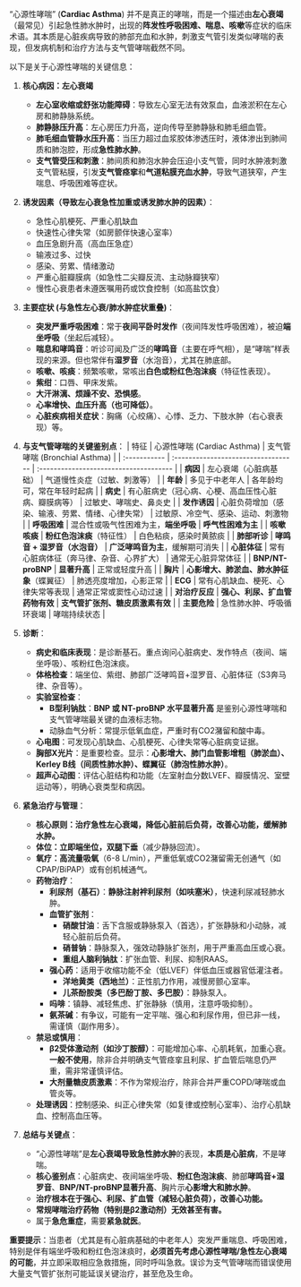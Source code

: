 “心源性哮喘” (**Cardiac Asthma**) 并不是真正的哮喘，而是一个描述由**左心衰竭**（最常见）引起急性肺水肿时，出现的**阵发性呼吸困难、喘息、咳嗽**等症状的临床术语。其本质是心脏疾病导致的肺部充血和水肿，刺激支气管引发类似哮喘的表现，但发病机制和治疗方法与支气管哮喘截然不同。

以下是关于心源性哮喘的关键信息：

1.  **核心病因：左心衰竭**
    *   **左心室收缩或舒张功能障碍**：导致左心室无法有效泵血，血液淤积在左心房和肺静脉系统。
    *   **肺静脉压升高**：左心房压力升高，逆向传导至肺静脉和肺毛细血管。
    *   **肺毛细血管静水压升高**：当压力超过血浆胶体渗透压时，液体渗出到肺间质和肺泡腔，形成**急性肺水肿**。
    *   **支气管受压和刺激**：肺间质和肺泡水肿会压迫小支气管，同时水肿液刺激支气管粘膜，引发**支气管痉挛**和**气道粘膜充血水肿**，导致气道狭窄，产生喘息、呼吸困难等症状。

2.  **诱发因素（导致左心衰急性加重或诱发肺水肿的因素）**：
    *   急性心肌梗死、严重心肌缺血
    *   快速性心律失常（如房颤伴快速心室率）
    *   血压急剧升高（高血压急症）
    *   输液过多、过快
    *   感染、劳累、情绪激动
    *   严重心脏瓣膜病（如急性二尖瓣反流、主动脉瓣狭窄）
    *   慢性心衰患者未遵医嘱用药或饮食控制（如高盐饮食）

3.  **主要症状 (与急性左心衰/肺水肿症状重叠)**：
    *   **突发严重呼吸困难**：常于**夜间平卧时发作**（夜间阵发性呼吸困难），被迫**端坐呼吸**（坐起后减轻）。
    *   **喘息和哮鸣音**：听诊可闻及广泛的**哮鸣音**（主要在呼气相），是“哮喘”样表现的来源。但也常伴有**湿罗音**（水泡音），尤其在肺底部。
    *   **咳嗽、咳痰**：频繁咳嗽，常咳出**白色或粉红色泡沫痰**（特征性表现）。
    *   **紫绀**：口唇、甲床发紫。
    *   **大汗淋漓、烦躁不安、恐惧感**。
    *   **心率增快、血压升高（也可降低）**。
    *   **心脏疾病相关症状**：胸痛（心绞痛）、心悸、乏力、下肢水肿（右心衰表现）等。

4.  **与支气管哮喘的关键鉴别点**：
    | 特征         | 心源性哮喘 (Cardiac Asthma)         | 支气管哮喘 (Bronchial Asthma)          |
    | :----------- | :---------------------------------- | :------------------------------------- |
    | **病因**     | 左心衰竭（心脏病基础）              | 气道慢性炎症（过敏、刺激等）           |
    | **年龄**     | 多见于中老年人                      | 各年龄均可，常在年轻时起病             |
    | **病史**     | 有心脏病史（冠心病、心梗、高血压性心脏病、瓣膜病等） | 过敏史、哮喘史、鼻炎史                 |
    | **发作诱因** | 心脏负荷增加（感染、输液、劳累、情绪、心律失常） | 过敏原、冷空气、感染、运动、刺激物     |
    | **呼吸困难** | 混合性或吸气性困难为主，**端坐呼吸** | **呼气性困难为主**                     |
    | **咳嗽咳痰** | **粉红色泡沫痰**（特征性）          | 白色粘痰，感染时黄脓痰                 |
    | **肺部听诊** | **哮鸣音 + 湿罗音（水泡音）**       | **广泛哮鸣音为主**，缓解期可消失       |
    | **心脏体征** | 常有心脏病体征（奔马律、杂音、心界扩大） | 通常无心脏异常体征                     |
    | **BNP/NT-proBNP** | **显著升高**                        | 正常或轻度升高                         |
    | **胸片**     | **心影增大、肺淤血、肺水肿征象**（蝶翼征） | 肺透亮度增加，心影正常                 |
    | **ECG**      | 常有心肌缺血、梗死、心律失常等表现  | 通常正常或窦性心动过速                 |
    | **对治疗反应** | **强心、利尿、扩血管药物有效**      | **支气管扩张剂、糖皮质激素有效**       |
    | **主要危险** | 急性肺水肿、呼吸循环衰竭            | 哮喘持续状态                           |

5.  **诊断**：
    *   **病史和临床表现**：是诊断基石。重点询问心脏病史、发作特点（夜间、端坐呼吸）、咳粉红色泡沫痰。
    *   **体格检查**：端坐位、紫绀、肺部广泛哮鸣音+湿罗音、心脏体征（S3奔马律、杂音等）。
    *   **实验室检查**：
        *   **B型利钠肽**：**BNP 或 NT-proBNP 水平显著升高** 是鉴别心源性哮喘和支气管哮喘最关键的血液标志物。
        *   动脉血气分析：常提示低氧血症，严重时有CO2潴留和酸中毒。
    *   **心电图**：可发现心肌缺血、心肌梗死、心律失常等心脏病变证据。
    *   **胸部X光片**：是重要检查。显示：**心影增大、肺门血管影增粗（肺淤血）、Kerley B线（间质性肺水肿）、蝶翼征（肺泡性肺水肿）**。
    *   **超声心动图**：评估心脏结构和功能（左室射血分数LVEF、瓣膜情况、室壁运动等），明确心衰类型和病因。

6.  **紧急治疗与管理**：
    *   **核心原则：治疗急性左心衰竭，降低心脏前后负荷，改善心功能，缓解肺水肿。**
    *   **体位：立即端坐位，双腿下垂**（减少静脉回流）。
    *   **氧疗：高流量吸氧**（6-8 L/min），严重低氧或CO2潴留需无创通气（如CPAP/BiPAP）或有创机械通气。
    *   **药物治疗**：
        *   **利尿剂（基石）**：**静脉注射袢利尿剂（如呋塞米）**，快速利尿减轻肺水肿。
        *   **血管扩张剂**：
            *   **硝酸甘油**：舌下含服或静脉泵入（首选），扩张静脉和小动脉，减轻心脏前后负荷。
            *   **硝普钠**：静脉泵入，强效动静脉扩张剂，用于严重高血压或心衰。
            *   **重组人脑利钠肽**：扩张血管、利尿、抑制RAAS。
        *   **强心药**：适用于收缩功能不全（低LVEF）伴低血压或器官低灌注者。
            *   **洋地黄类（西地兰）**：正性肌力作用，减慢房颤心室率。
            *   **儿茶酚胺类（多巴酚丁胺、多巴胺）**：静脉泵入。
        *   **吗啡**：镇静、减轻焦虑、扩张静脉（慎用，注意呼吸抑制）。
        *   **氨茶碱**：有争议，可能有一定平喘、强心和利尿作用，但已非一线，需谨慎（副作用多）。
    *   **禁忌或慎用**：
        *   **β2受体激动剂（如沙丁胺醇）**：可能增加心率、心肌耗氧，加重心衰。**一般不使用**，除非合并明确支气管痉挛且利尿、扩血管后喘息仍严重，需非常谨慎评估。
        *   **大剂量糖皮质激素**：不作为常规治疗，除非合并严重COPD/哮喘或血管炎等。
    *   **处理诱因**：控制感染、纠正心律失常（如复律或控制心室率）、治疗心肌缺血、控制高血压等。

7.  **总结与关键点**：
    *   “心源性哮喘”是**左心衰竭导致急性肺水肿**的表现，**本质是心脏病**，不是哮喘。
    *   **核心鉴别点**：心脏病史、夜间端坐呼吸、**粉红色泡沫痰**、肺部**哮鸣音+湿罗音**、**BNP/NT-proBNP显著升高**、胸片示**心影增大和肺水肿**。
    *   **治疗根本在于强心、利尿、扩血管（减轻心脏负荷），改善心功能。**
    *   **常规哮喘治疗药物（特别是β2激动剂）无效甚至有害。**
    *   属于**急危重症**，需要**紧急就医**。

**重要提示**：当患者（尤其是有心脏病基础的中老年人）突发严重喘息、呼吸困难，特别是伴有端坐呼吸和粉红色泡沫痰时，**必须首先考虑心源性哮喘/急性左心衰竭的可能**，并立即采取相应急救措施，同时呼叫急救。误诊为支气管哮喘而错误使用大量支气管扩张剂可能延误关键治疗，甚至危及生命。